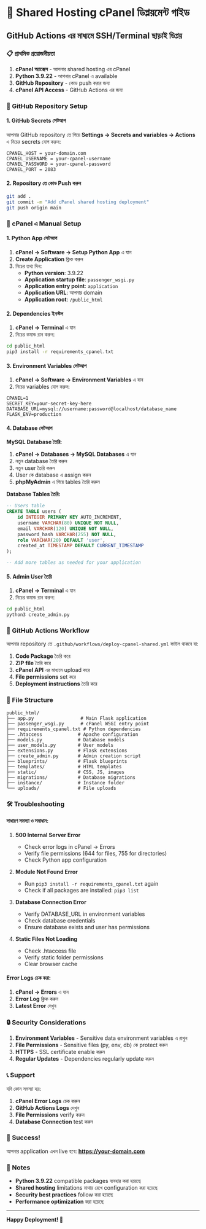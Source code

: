 # 🚀 Shared Hosting cPanel ডিপ্লয়মেন্ট গাইড
## GitHub Actions এর মাধ্যমে SSH/Terminal ছাড়াই ডিপ্লয়

### 📋 প্রাথমিক প্রয়োজনীয়তা

1. **cPanel অ্যাক্সেস** - আপনার shared hosting এর cPanel
2. **Python 3.9.22** - আপনার cPanel এ available
3. **GitHub Repository** - কোড push করার জন্য
4. **cPanel API Access** - GitHub Actions এর জন্য

### 🔧 GitHub Repository Setup

#### 1. GitHub Secrets সেটআপ

আপনার GitHub repository তে গিয়ে **Settings → Secrets and variables → Actions** এ নিচের secrets যোগ করুন:

```
CPANEL_HOST = your-domain.com
CPANEL_USERNAME = your-cpanel-username
CPANEL_PASSWORD = your-cpanel-password
CPANEL_PORT = 2083
```

#### 2. Repository তে কোড Push করুন

```bash
git add .
git commit -m "Add cPanel shared hosting deployment"
git push origin main
```

### 🎯 cPanel এ Manual Setup

#### 1. Python App সেটআপ

1. **cPanel → Software → Setup Python App** এ যান
2. **Create Application** ক্লিক করুন
3. নিচের তথ্য দিন:
   - **Python version**: 3.9.22
   - **Application startup file**: `passenger_wsgi.py`
   - **Application entry point**: `application`
   - **Application URL**: আপনার domain
   - **Application root**: `/public_html`

#### 2. Dependencies ইনস্টল

1. **cPanel → Terminal** এ যান
2. নিচের কমান্ড রান করুন:

```bash
cd public_html
pip3 install -r requirements_cpanel.txt
```

#### 3. Environment Variables সেটআপ

1. **cPanel → Software → Environment Variables** এ যান
2. নিচের variables যোগ করুন:

```
CPANEL=1
SECRET_KEY=your-secret-key-here
DATABASE_URL=mysql://username:password@localhost/database_name
FLASK_ENV=production
```

#### 4. Database সেটআপ

**MySQL Database তৈরি:**

1. **cPanel → Databases → MySQL Databases** এ যান
2. নতুন database তৈরি করুন
3. নতুন user তৈরি করুন
4. User কে database এ assign করুন
5. **phpMyAdmin** এ গিয়ে tables তৈরি করুন

**Database Tables তৈরি:**

```sql
-- Users table
CREATE TABLE users (
    id INTEGER PRIMARY KEY AUTO_INCREMENT,
    username VARCHAR(80) UNIQUE NOT NULL,
    email VARCHAR(120) UNIQUE NOT NULL,
    password_hash VARCHAR(255) NOT NULL,
    role VARCHAR(20) DEFAULT 'user',
    created_at TIMESTAMP DEFAULT CURRENT_TIMESTAMP
);

-- Add more tables as needed for your application
```

#### 5. Admin User তৈরি

1. **cPanel → Terminal** এ যান
2. নিচের কমান্ড রান করুন:

```bash
cd public_html
python3 create_admin.py
```

### 🔄 GitHub Actions Workflow

আপনার repository তে `.github/workflows/deploy-cpanel-shared.yml` ফাইল থাকবে যা:

1. **Code Package** তৈরি করে
2. **ZIP file** তৈরি করে
3. **cPanel API** এর মাধ্যমে upload করে
4. **File permissions** set করে
5. **Deployment instructions** তৈরি করে

### 📁 File Structure

```
public_html/
├── app.py                 # Main Flask application
├── passenger_wsgi.py      # cPanel WSGI entry point
├── requirements_cpanel.txt # Python dependencies
├── .htaccess             # Apache configuration
├── models.py             # Database models
├── user_models.py        # User models
├── extensions.py         # Flask extensions
├── create_admin.py       # Admin creation script
├── blueprints/           # Flask blueprints
├── templates/            # HTML templates
├── static/               # CSS, JS, images
├── migrations/           # Database migrations
├── instance/             # Instance folder
└── uploads/              # File uploads
```

### 🛠️ Troubleshooting

#### সাধারণ সমস্যা ও সমাধান:

1. **500 Internal Server Error**
   - Check error logs in cPanel → Errors
   - Verify file permissions (644 for files, 755 for directories)
   - Check Python app configuration

2. **Module Not Found Error**
   - Run `pip3 install -r requirements_cpanel.txt` again
   - Check if all packages are installed: `pip3 list`

3. **Database Connection Error**
   - Verify DATABASE_URL in environment variables
   - Check database credentials
   - Ensure database exists and user has permissions

4. **Static Files Not Loading**
   - Check .htaccess file
   - Verify static folder permissions
   - Clear browser cache

#### Error Logs চেক করা:

1. **cPanel → Errors** এ যান
2. **Error Log** ক্লিক করুন
3. **Latest Error** দেখুন

### 🔒 Security Considerations

1. **Environment Variables** - Sensitive data environment variables এ রাখুন
2. **File Permissions** - Sensitive files (py, env, db) কে protect করুন
3. **HTTPS** - SSL certificate enable করুন
4. **Regular Updates** - Dependencies regularly update করুন

### 📞 Support

যদি কোন সমস্যা হয়:

1. **cPanel Error Logs** চেক করুন
2. **GitHub Actions Logs** দেখুন
3. **File Permissions** verify করুন
4. **Database Connection** test করুন

### 🎉 Success!

আপনার application এখন live হবে:
**https://your-domain.com**

### 📝 Notes

- **Python 3.9.22** compatible packages ব্যবহার করা হয়েছে
- **Shared hosting** limitations মাথায় রেখে configuration করা হয়েছে
- **Security best practices** follow করা হয়েছে
- **Performance optimization** করা হয়েছে

---

**Happy Deployment! 🚀** 